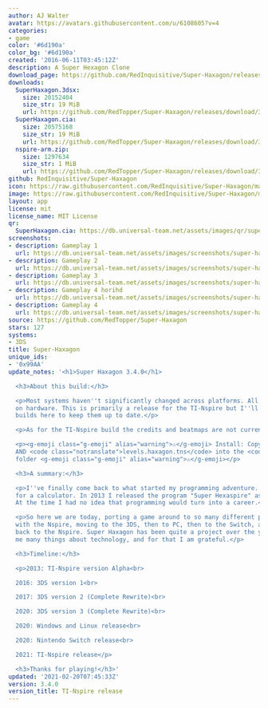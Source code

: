 ```yaml
---
author: AJ Walter
avatar: https://avatars.githubusercontent.com/u/6108605?v=4
categories:
- game
color: '#6d190a'
color_bg: '#6d190a'
created: '2016-06-11T03:45:12Z'
description: A Super Hexagon Clone
download_page: https://github.com/RedInquisitive/Super-Haxagon/releases
downloads:
  SuperHaxagon.3dsx:
    size: 20152404
    size_str: 19 MiB
    url: https://github.com/RedTopper/Super-Haxagon/releases/download/3.4.0/SuperHaxagon.3dsx
  SuperHaxagon.cia:
    size: 20575168
    size_str: 19 MiB
    url: https://github.com/RedTopper/Super-Haxagon/releases/download/3.4.0/SuperHaxagon.cia
  nspire-arm.zip:
    size: 1297634
    size_str: 1 MiB
    url: https://github.com/RedTopper/Super-Haxagon/releases/download/3.4.0/nspire-arm.zip
github: RedInquisitive/Super-Haxagon
icon: https://raw.githubusercontent.com/RedInquisitive/Super-Haxagon/master/media/icon-3ds.png
image: https://raw.githubusercontent.com/RedInquisitive/Super-Haxagon/master/media/banner.png
layout: app
license: mit
license_name: MIT License
qr:
  SuperHaxagon.cia: https://db.universal-team.net/assets/images/qr/superhaxagon-cia.png
screenshots:
- description: Gameplay 1
  url: https://db.universal-team.net/assets/images/screenshots/super-haxagon/gameplay-1.png
- description: Gameplay 2
  url: https://db.universal-team.net/assets/images/screenshots/super-haxagon/gameplay-2.png
- description: Gameplay 3
  url: https://db.universal-team.net/assets/images/screenshots/super-haxagon/gameplay-3.png
- description: Gameplay 4 horihd
  url: https://db.universal-team.net/assets/images/screenshots/super-haxagon/gameplay-4-horihd.png
- description: Gameplay 4
  url: https://db.universal-team.net/assets/images/screenshots/super-haxagon/gameplay-4.png
source: https://github.com/RedTopper/Super-Haxagon
stars: 127
systems:
- 3DS
title: Super-Haxagon
unique_ids:
- '0x99AA'
update_notes: '<h1>Super Haxagon 3.4.0</h1>

  <h3>About this build:</h3>

  <p>Most systems haven''t significantly changed across platforms. All have been tested
  on hardware. This is primarily a release for the TI-Nspire but I''ll upload new
  builds here to keep them up to date.</p>

  <p>As for the TI-Nspire build the credits and beatmaps are not currently working.</p>

  <p><g-emoji class="g-emoji" alias="warning">⚠️</g-emoji> Install: Copy <code class="notranslate">haxagon.tns</code>
  AND <code class="notranslate">levels.haxagon.tns</code> into the <code class="notranslate">ndless</code>
  folder <g-emoji class="g-emoji" alias="warning">⚠️</g-emoji></p>

  <h3>A summary:</h3>

  <p>I''ve finally come back to what started my programming adventure. A simple app
  for a calculator. In 2013 I released the program "Super Hexaspire" as an alpha.
  At the time I had no idea that programming would turn into a career.</p>

  <p>So here we are today, porting a game around to so many different platforms. Starting
  with the Nspire, moving to the 3DS, then to PC, then to the Switch, and finally
  back to the Nspire. Super Haxagon has been quite a project over the years and taught
  me many things about technology, and for that I am grateful.</p>

  <h3>Timeline:</h3>

  <p>2013: TI-Nspire version Alpha<br>

  2016: 3DS version 1<br>

  2017: 3DS version 2 (Complete Rewrite)<br>

  2020: 3DS version 3 (Complete Rewrite)<br>

  2020: Windows and Linux release<br>

  2020: Nintendo Switch release<br>

  2021: TI-Nspire release</p>

  <h3>Thanks for playing!</h3>'
updated: '2021-02-20T07:45:33Z'
version: 3.4.0
version_title: TI-Nspire release
---
```

